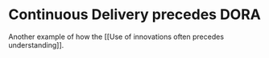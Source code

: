 # Continuous Delivery precedes DORA
Another example of how the [[Use of innovations often precedes understanding]].

<!-- #evergreen -->

<!-- {BearID:80FA592F-1CFF-4301-AD5E-1D82BE9E1D3C-70221-000005BB11A076CB} -->
